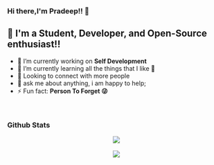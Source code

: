 ### Hi there,I'm Pradeep!! 👋


## 📢 I'm a Student, Developer, and Open-Source enthusiast!!

- 🔭 I’m currently working on **Self Development**
- 🌱 I’m currently learning all the things that I like 🤣
- 👯 Looking to connect with more people
- 💬 ask me about anything, i am happy to help;
- ⚡ Fun fact: **Person To Forget 😜**

<br/>

### Github Stats  
<div align="center"><img src="https://github-readme-stats.vercel.app/api?username=pradeep8577&show_icons=true&count_private=true&hide_border=true" align="center" /></div>  
<br/>
<div align="center">
    <a href="https://git.io/streak-stats"><img src="https://streak-stats.demolab.com?user=pradeep8577"/></a>
</div>
